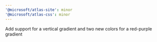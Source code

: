 ```yaml
---
'@microsoft/atlas-site': minor
'@microsoft/atlas-css': minor
---
```


Add support for a vertical gradient and two new colors for a red-purple gradient
